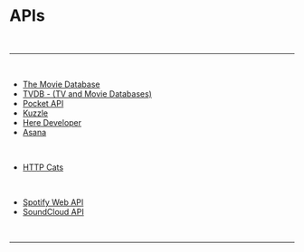 # APIs

<br>

---

<br>

- [The Movie Database](https://www.themoviedb.org/)
- [TVDB - (TV and Movie Databases)](https://thetvdb.com/)
- [Pocket API](https://getpocket.com/developer/)
- [Kuzzle](https://kuzzle.io/)
- [Here Developer](https://developer.here.com/)
- [Asana](https://developers.asana.com/docs)

<br>

- [HTTP Cats](https://http.cat/)

<br>

- [Spotify Web API](https://developer.spotify.com/documentation/web-api)
- [SoundCloud API](https://developers.soundcloud.com/docs/api/guide)

<br>

---
